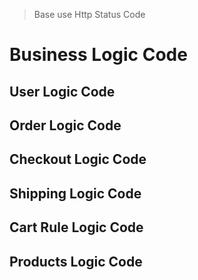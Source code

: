 > Base use Http Status Code
# Business Logic Code


## User Logic Code

## Order Logic Code

## Checkout Logic Code

## Shipping Logic Code

## Cart Rule Logic Code

## Products Logic Code